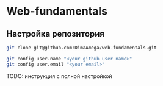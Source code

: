 # Web-fundamentals

## Настройка репозитория

```bash
git clone git@github.com:DimaAmega/web-fundamentals.git
```

```bash
git config user.name "<your github user name>"
git config user.email "<your email>"
```

TODO: инструкция с полной настройкой
